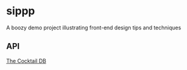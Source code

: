 # sippp
A boozy demo project illustrating front-end design tips and techniques

## API
[The Cocktail DB](https://www.thecocktaildb.com/api.php)